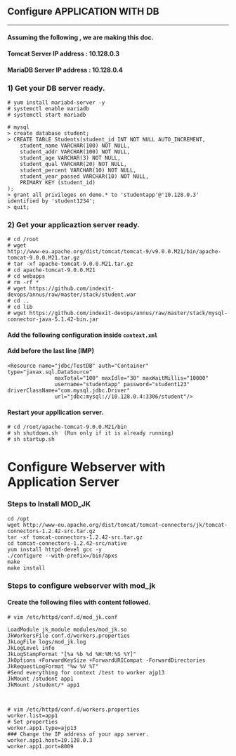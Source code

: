 ## Configure APPLICATION WITH DB
---------------------------------
#### Assuming the following , we are making this doc.
#### Tomcat Server IP address : 10.128.0.3
#### MariaDB Server IP address : 10.128.0.4


### 1) Get your DB server ready.
```
# yum install mariabd-server -y
# systemctl enable mariadb
# systemctl start mariadb

# mysql
> create database student;
> CREATE TABLE Students(student_id INT NOT NULL AUTO_INCREMENT,
	student_name VARCHAR(100) NOT NULL,
    student_addr VARCHAR(100) NOT NULL,
	student_age VARCHAR(3) NOT NULL,
	student_qual VARCHAR(20) NOT NULL,
	student_percent VARCHAR(10) NOT NULL,
	student_year_passed VARCHAR(10) NOT NULL,
	PRIMARY KEY (student_id)
);
> grant all privileges on demo.* to 'studentapp'@'10.128.0.3' identified by 'student1234';
> quit;
```
### 2) Get your applicaztion server ready.

```
# cd /root
# wget 
http://www-eu.apache.org/dist/tomcat/tomcat-9/v9.0.0.M21/bin/apache-tomcat-9.0.0.M21.tar.gz
# tar -xf apache-tomcat-9.0.0.M21.tar.gz
# cd apache-tomcat-9.0.0.M21
# cd webapps
# rm -rf *
# wget https://github.com/indexit-devops/annus/raw/master/stack/student.war
# cd ..
# cd lib
# wget https://github.com/indexit-devops/annus/raw/master/stack/mysql-connector-java-5.1.42-bin.jar
```

#### Add the following configuration inside `context.xml`
#### Add before the last line (IMP)
```
<Resource name="jdbc/TestDB" auth="Container" type="javax.sql.DataSource"
               maxTotal="100" maxIdle="30" maxWaitMillis="10000"
               username="studentapp" password="student123" driverClassName="com.mysql.jdbc.Driver"
               url="jdbc:mysql://10.128.0.4:3306/student"/>

```

#### Restart your appllication server.
```
# cd /root/apache-tomcat-9.0.0.M21/bin
# sh shutdown.sh  (Run only if it is already running)
# sh startup.sh
```
# Configure Webserver with Application Server

### Steps to Install MOD_JK 
```
cd /opt
wget http://www-eu.apache.org/dist/tomcat/tomcat-connectors/jk/tomcat-connectors-1.2.42-src.tar.gz
tar -xf tomcat-connectors-1.2.42-src.tar.gz
cd tomcat-connectors-1.2.42-src/native
yum install httpd-devel gcc -y
./configure --with-prefix=/bin/apxs
make
make install
```

### Steps to configure webserver with mod_jk

#### Create the following files with content followed.

```
# vim /etc/httpd/conf.d/mod_jk.conf

LoadModule jk_module modules/mod_jk.so
JkWorkersFile conf.d/workers.properties
JkLogFile logs/mod_jk.log
JkLogLevel info
JkLogStampFormat "[%a %b %d %H:%M:%S %Y]"
JkOptions +ForwardKeySize +ForwardURICompat -ForwardDirectories
JkRequestLogFormat "%w %V %T"
#Send everything for context /test to worker ajp13
JkMount /student app1
JkMount /student/* app1



# vim /etc/httpd/conf.d/workers.properties
worker.list=app1
# Set properties
worker.app1.type=ajp13
### Change the IP address of your app server.
worker.app1.host=10.128.0.3
worker.app1.port=8009
```



